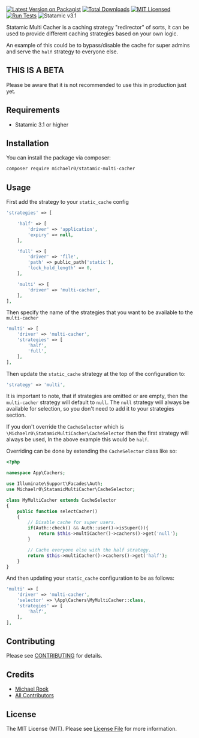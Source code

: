 [![Latest Version on Packagist](https://img.shields.io/packagist/v/michaelr0/statamic-multi-cacher.svg?style=flat-square)](https://packagist.org/packages/michaelr0/statamic-multi-cacher)
[![Total Downloads](https://img.shields.io/packagist/dt/michaelr0/statamic-multi-cacher.svg?style=flat-square)](https://packagist.org/packages/michaelr0/statamic-multi-cacher)
[![MIT Licensed](https://img.shields.io/badge/license-MIT-blue.svg?style=flat-square)](LICENSE.md)
[![Run Tests](https://github.com/michaelr0/statamic-multi-cacher/actions/workflows/tests.yml/badge.svg)](https://github.com/michaelr0/statamic-multi-cacher/actions/workflows/tests.yml)
![Statamic v3.1](https://img.shields.io/badge/Statamic-3.1+-FF269E?style=flat-square)

Statamic Multi Cacher is a caching strategy "redirector" of sorts, it can be used to provide different caching strategies based on your own logic.

An example of this could be to bypass/disable the cache for super admins and serve the `half` strategy to everyone else.

## THIS IS A BETA
Please be aware that it is not recommended to use this in production just yet.

## Requirements
* Statamic 3.1 or higher

## Installation

You can install the package via composer:

```bash
composer require michaelr0/statamic-multi-cacher
```

## Usage

First add the strategy to your `static_cache` config

```php
'strategies' => [

    'half' => [
        'driver' => 'application',
        'expiry' => null,
    ],

    'full' => [
        'driver' => 'file',
        'path' => public_path('static'),
        'lock_hold_length' => 0,
    ],

    'multi' => [
        'driver' => 'multi-cacher',
    ],
],
```

Then specify the name of the strategies that you want to be available to the `multi-cacher`
```php
'multi' => [
    'driver' => 'multi-cacher',
    'strategies' => [
        'half',
        'full',
    ],
],
```

Then update the `static_cache` strategy at the top of the configuration to:
```php
'strategy' => 'multi',
```

It is important to note, that if strategies are omitted or are empty, then the `multi-cacher` strategy will default to `null`.
The `null` strategy will always be available for selection, so you don't need to add it to your strategies section.

If you don't override the `CacheSelector` which is `\Michaelr0\StatamicMultiCacher\CacheSelector` then the first strategy will always be used, In the above example this would be `half`.

Overriding can be done by extending the `CacheSelector` class like so:
```php
<?php

namespace App\Cachers;

use Illuminate\Support\Facades\Auth;
use Michaelr0\StatamicMultiCacher\CacheSelector;

class MyMultiCacher extends CacheSelector
{
    public function selectCacher()
    {
        // Disable cache for super users.
        if(Auth::check() && Auth::user()->isSuper()){
            return $this->multiCacher()->cachers()->get('null');
        }

        // Cache everyone else with the half strategy.
        return $this->multiCacher()->cachers()->get('half');
    }
}
```

And then updating your `static_cache` configuration to be as follows:
```php
'multi' => [
    'driver' => 'multi-cacher',
    'selector' => \App\Cachers\MyMultiCacher::class,
    'strategies' => [
        'half',
    ],
],
```

## Contributing

Please see [CONTRIBUTING](CONTRIBUTING.md) for details.

## Credits

- [Michael Rook](https://github.com/michaelr0)
- [All Contributors](../../contributors)

## License

The MIT License (MIT). Please see [License File](LICENSE.md) for more information.
